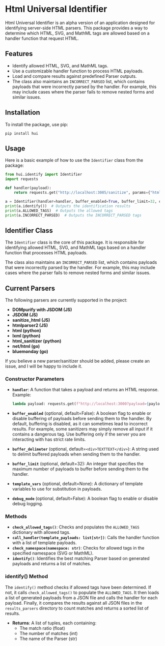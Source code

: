 # Html Universal Identifier

Html Universal Identifier is an alpha version of an application designed for identifying server-side HTML parsers. This package provides a way to determine which HTML, SVG, and MathML tags are allowed based on a handler function that request HTML.

## Features

- Identify allowed HTML, SVG, and MathML tags.
- Use a customizable handler function to process HTML payloads.
- Load and compare results against predefined Parser outputs.
- The class also maintains an `INCORRECT_PARSED` list, which contains payloads that were incorrectly parsed by the handler. For example, this may include cases where the parser fails to remove nested forms and similar issues.

## Installation

To install the package, use pip:

```
pip install hui
```

## Usage

Here is a basic example of how to use the `Identifier` class from the package:

```python
from hui.identify import Identifier
import requests

def handler(payload):
    return requests.get("http://localhost:3005/sanitize", params={"html": payload}).text

a = Identifier(handler=handler, buffer_enabled=True, buffer_limit=32, debug_mode=True)
print(a.identify())  # Outputs the identification results
print(a.ALLOWED_TAGS)  # Outputs the allowed tags
print(a.INCORRECT_PARSED)  # Outputs the INCORRECT_PARSED tags
```

## Identifier Class

The `Identifier` class is the core of this package. It is responsible for identifying allowed HTML, SVG, and MathML tags based on a handler function that processes HTML payloads.

The class also maintains an `INCORRECT_PARSED` list, which contains payloads that were incorrectly parsed by the handler. For example, this may include cases where the parser fails to remove nested forms and similar issues.

## Current Parsers

The following parsers are currently supported in the project:

- **DOMpurify with JSDOM (JS)**
- **JSDOM (JS)**
- **sanitize_html (JS)**
- **htmlparser2 (JS)**
- **html (python)**
- **lxml (python)**
- **html_sanitizer (python)**
- **net/html (go)**
- **bluemonday (go)**

If you believe a new parser/sanitizer should be added, please create an issue, and I will be happy to include it.
### Constructor Parameters

- **`handler`**: A function that takes a payload and returns an HTML response. Example:
  ```python
  lambda payload: requests.get(f"http://localhost:3000?payload={payload}").text
  ```

- **`buffer_enabled`** (optional, default=False): A boolean flag to enable or disable buffering of payloads before sending them to the handler. By default, buffering is disabled, as it can sometimes lead to incorrect results. For example, some sanitizers may simply remove all input if it contains a dangerous tag. Use buffering only if the server you are interacting with has strict rate limits.

- **`buffer_delimeter`** (optional, default=`<div>TEXTTEXT</div>`): A string used to delimit buffered payloads when sending them to the handler.

- **`buffer_limit`** (optional, default=32): An integer that specifies the maximum number of payloads to buffer before sending them to the handler.

- **`template_vars`** (optional, default=None): A dictionary of template variables to use for substitution in payloads.

- **`debug_mode`** (optional, default=False): A boolean flag to enable or disable debug logging.

### Methods

- **`check_allowed_tags()`**: Checks and populates the `ALLOWED_TAGS` dictionary with allowed tags.
- **`call_handler(template_payloads: list[str])`**: Calls the handler function with a list of template payloads.
- **`check_namespace(namespace: str)`**: Checks for allowed tags in the specified namespace (SVG or MathML).
- **`identify()`**: Identifies the best matching Parser based on generated payloads and returns a list of matches.

### identify() Method

The `identify()` method checks if allowed tags have been determined. If not, it calls `check_allowed_tags()` to populate the `ALLOWED_TAGS`. It then loads a list of generated payloads from a JSON file and calls the handler for each payload. Finally, it compares the results against all JSON files in the `results_parsers` directory to count matches and returns a sorted list of results.

- **Returns**: A list of tuples, each containing:
  - The match ratio (float)
  - The number of matches (int)
  - The name of the Parser (str)